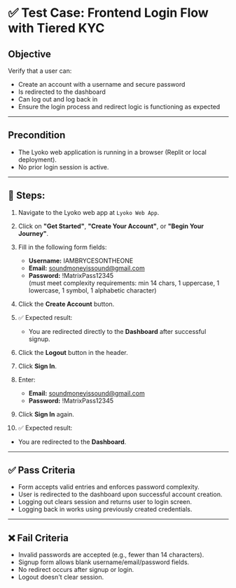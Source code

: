 # ✅ Test Case: Frontend Login Flow with Tiered KYC

## Objective
Verify that a user can:
- Create an account with a username and secure password
- Is redirected to the dashboard
- Can log out and log back in
- Ensure the login process and redirect logic is functioning as expected

---

## Precondition
- The Lyoko web application is running in a browser (Replit or local deployment).
- No prior login session is active.

---

## 🧾 Steps:
1. Navigate to the Lyoko web app at `Lyoko Web App`.

2. Click on **"Get Started"**, **"Create Your Account"**, or **"Begin Your Journey"**.

3. Fill in the following form fields:

   - **Username:** IAMBRYCESONTHEONE
   - **Email:** soundmoneyissound@gmail.com
   - **Password:** !MatrixPass12345  
     (must meet complexity requirements: min 14 chars, 1 uppercase, 1 lowercase, 1 symbol, 1 alphabetic character)

4. Click the **Create Account** button.

5. ✅ Expected result:
   - You are redirected directly to the **Dashboard** after successful signup.

6. Click the **Logout** button in the header.

7. Click **Sign In**.

8. Enter:
   - **Email:** soundmoneyissound@gmail.com
   - **Password:** !MatrixPass12345

9. Click **Sign In** again.

10. ✅ Expected result:
   - You are redirected to the **Dashboard**.

---

## ✅ Pass Criteria
- Form accepts valid entries and enforces password complexity.
- User is redirected to the dashboard upon successful account creation.
- Logging out clears session and returns user to login screen.
- Logging back in works using previously created credentials.

---

## ❌ Fail Criteria
- Invalid passwords are accepted (e.g., fewer than 14 characters).
- Signup form allows blank username/email/password fields.
- No redirect occurs after signup or login.
- Logout doesn't clear session.
